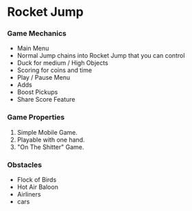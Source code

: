 # Rocket Jump

### Game Mechanics
 - Main Menu
 - Normal Jump chains into Rocket Jump that you can control
 - Duck for medium / High Objects
 - Scoring for coins and time
 - Play / Pause Menu
 - Adds
 - Boost Pickups
 - Share Score Feature

### Game Properties
1. Simple Mobile Game.
2. Playable with one hand.
3. "On The Shitter" Game.

### Obstacles
 - Flock of Birds
 - Hot Air Baloon
 - Airliners
 - cars
